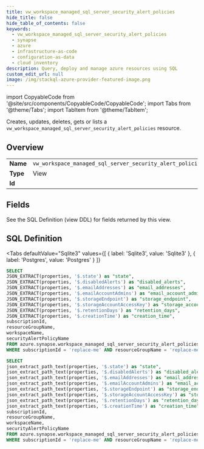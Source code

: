 ```yaml
--- 
title: vw_workspace_managed_sql_server_security_alert_policies
hide_title: false
hide_table_of_contents: false
keywords:
  - vw_workspace_managed_sql_server_security_alert_policies
  - synapse
  - azure
  - infrastructure-as-code
  - configuration-as-data
  - cloud inventory
description: Query, deploy and manage azure resources using SQL
custom_edit_url: null
image: /img/stackql-azure-provider-featured-image.png
---
```


import CopyableCode from '@site/src/components/CopyableCode/CopyableCode';
import Tabs from '@theme/Tabs';
import TabItem from '@theme/TabItem';

Creates, updates, deletes, gets or lists a <code>vw_workspace_managed_sql_server_security_alert_policies</code> resource.

## Overview
<table><tbody>
<tr><td><b>Name</b></td><td><code>vw_workspace_managed_sql_server_security_alert_policies</code></td></tr>
<tr><td><b>Type</b></td><td>View</td></tr>
<tr><td><b>Id</b></td><td><CopyableCode code="azure.synapse.vw_workspace_managed_sql_server_security_alert_policies" /></td></tr>
</tbody></table>

## Fields

See the SQL Definition (view DDL) for fields returned by this view.

## SQL Definition

<Tabs
defaultValue="Sqlite3"
values={[
{ label: 'Sqlite3', value: 'Sqlite3' },
{ label: 'Postgres', value: 'Postgres' }
]}
>
<TabItem value="Sqlite3">

```sql
SELECT
JSON_EXTRACT(properties, '$.state') as "state",
JSON_EXTRACT(properties, '$.disabledAlerts') as "disabled_alerts",
JSON_EXTRACT(properties, '$.emailAddresses') as "email_addresses",
JSON_EXTRACT(properties, '$.emailAccountAdmins') as "email_account_admins",
JSON_EXTRACT(properties, '$.storageEndpoint') as "storage_endpoint",
JSON_EXTRACT(properties, '$.storageAccountAccessKey') as "storage_account_access_key",
JSON_EXTRACT(properties, '$.retentionDays') as "retention_days",
JSON_EXTRACT(properties, '$.creationTime') as "creation_time",
subscriptionId,
resourceGroupName,
workspaceName,
securityAlertPolicyName
FROM azure.synapse.workspace_managed_sql_server_security_alert_policies
WHERE subscriptionId = 'replace-me' AND resourceGroupName = 'replace-me' AND workspaceName = 'replace-me';
```

</TabItem>
<TabItem value="Postgres">

```sql
SELECT
json_extract_path_text(properties, '$.state') as "state",
json_extract_path_text(properties, '$.disabledAlerts') as "disabled_alerts",
json_extract_path_text(properties, '$.emailAddresses') as "email_addresses",
json_extract_path_text(properties, '$.emailAccountAdmins') as "email_account_admins",
json_extract_path_text(properties, '$.storageEndpoint') as "storage_endpoint",
json_extract_path_text(properties, '$.storageAccountAccessKey') as "storage_account_access_key",
json_extract_path_text(properties, '$.retentionDays') as "retention_days",
json_extract_path_text(properties, '$.creationTime') as "creation_time",
subscriptionId,
resourceGroupName,
workspaceName,
securityAlertPolicyName
FROM azure.synapse.workspace_managed_sql_server_security_alert_policies
WHERE subscriptionId = 'replace-me' AND resourceGroupName = 'replace-me' AND workspaceName = 'replace-me';
```

</TabItem>
</Tabs>
